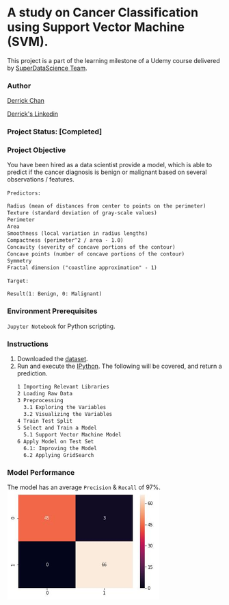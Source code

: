 # A study on Cancer Classification using Support Vector Machine (SVM).
This project is a part of the learning milestone of a Udemy course delivered by [SuperDataScience Team](https://www.udemy.com/machine-learning-classification/). 

### Author
[Derrick Chan](https://github.com/zhenyu92)

[Derrick's Linkedin](https://www.linkedin.com/in/zychan/)

### Project Status: [Completed]

### Project Objective
You have been hired as a data scientist provide a model, which is able to predict if the cancer diagnosis is benign or malignant based on several observations / features.

`Predictors:`
```
Radius (mean of distances from center to points on the perimeter)
Texture (standard deviation of gray-scale values)
Perimeter
Area
Smoothness (local variation in radius lengths)
Compactness (perimeter^2 / area - 1.0)
Concavity (severity of concave portions of the contour)
Concave points (number of concave portions of the contour)
Symmetry 
Fractal dimension ("coastline approximation" - 1)
```

`Target:`
```
Result(1: Benign, 0: Malignant)
```

### Environment Prerequisites
`Jupyter Notebook` for Python scripting.

### Instructions
1. Downloaded the [dataset](https://archive.ics.uci.edu/ml/datasets/Breast+Cancer+Wisconsin+(Diagnostic)).
2. Run and execute the [IPython](https://github.com/zhenyu92/ML_Logistic_Regression_Cancer_Classification/blob/master/SVM%20-%20Cancer%20Classification.ipynb).
    The following will be covered, and return a prediction.
    ```
    1 Importing Relevant Libraries
    2 Loading Raw Data
    3 Preprocessing
      3.1 Exploring the Variables
      3.2 Visualizing the Variables
    4 Train Test Split
    5 Select and Train a Model
      5.1 Support Vector Machine Model
    6 Apply Model on Test Set
      6.1: Improving the Model
      6.2 Applying GridSearch
    ```
    
### Model Performance
The model has an average `Precision` & `Recall` of 97%.
![alt text](https://github.com/zhenyu92/ML_Logistic_Regression_Cancer_Classification/blob/master/Confusion%20Matrix.JPG "Confusion Matrix")

